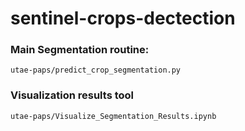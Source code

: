 # sentinel-crops-dectection


### Main Segmentation routine:
```console
utae-paps/predict_crop_segmentation.py
```


### Visualization results tool 
```console
utae-paps/Visualize_Segmentation_Results.ipynb
```
